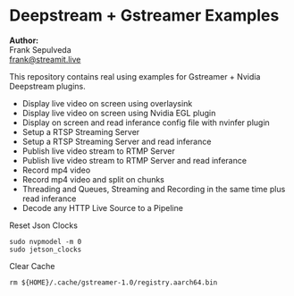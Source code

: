 # Deepstream + Gstreamer Examples

**Author:**\
Frank Sepulveda\
frank@streamit.live

This repository contains real using examples for Gstreamer + Nvidia Deepstream plugins.

- Display live video on screen using overlaysink
- Display live video on screen using Nvidia EGL plugin
- Display on screen and read inferance config file with nvinfer plugin
- Setup a RTSP Streaming Server
- Setup a RTSP Streaming Server and read inferance
- Publish live video stream to RTMP Server
- Publish live video stream to RTMP Server and read inferance
- Record mp4 video
- Record mp4 video and split on chunks
- Threading and Queues, Streaming and Recording in the same time plus read inferance
- Decode any HTTP Live Source to a Pipeline


Reset Json Clocks
```
sudo nvpmodel -m 0
sudo jetson_clocks
```

Clear Cache
```
rm ${HOME}/.cache/gstreamer-1.0/registry.aarch64.bin
```